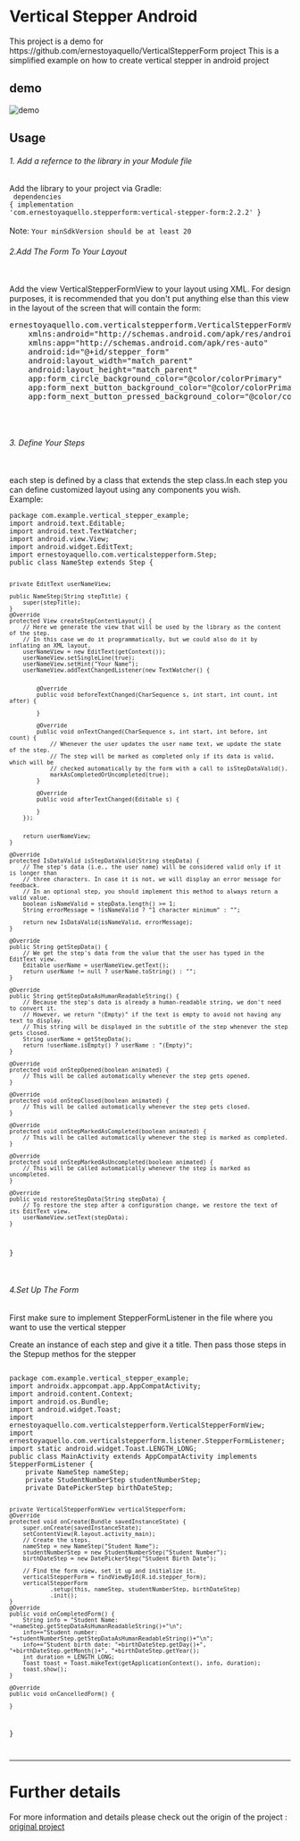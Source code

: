 <h1>Vertical Stepper Android</h1>
<p>This project is a demo for https://github.com/ernestoyaquello/VerticalStepperForm project
This is a simplified example on how to create vertical stepper in android project</p>
</hr>
<h2>demo</h2>
<img src="https://github.com/sojoud98/VerticalStepper/blob/master/demo.gif" alt="demo">

</hr>
<h2>Usage</h2>
<h6>1. Add a refernce to the library in your Module file</h6>

Add the library to your project via Gradle:
<br>
<code>
dependencies {
    implementation 'com.ernestoyaquello.stepperform:vertical-stepper-form:2.2.2'
}
</code>
<br>
<br>
 Note: <code>Your minSdkVersion should be at least 20</code>
 <br>
<h6>2.Add The Form To Your Layout</h6>
<br>
Add the view VerticalStepperFormView to your layout using XML. For design purposes, it is recommended that you don't put anything else than this view in the layout of the screen that will contain the form:
<br>
<pre>
ernestoyaquello.com.verticalstepperform.VerticalStepperFormView
    xmlns:android="http://schemas.android.com/apk/res/android"
    xmlns:app="http://schemas.android.com/apk/res-auto"
    android:id="@+id/stepper_form"
    android:layout_width="match_parent"
    android:layout_height="match_parent"
    app:form_circle_background_color="@color/colorPrimary"
    app:form_next_button_background_color="@color/colorPrimary"
    app:form_next_button_pressed_background_color="@color/colorPrimaryDark"/

</pre>

<br>
 <h6>3. Define Your Steps</h6>
 <br>each step is defined by a class that extends the step class.In each step you can define customized layout using any components you wish. <br>
Example:
<br>
<code>
package com.example.vertical_stepper_example;
import android.text.Editable;
import android.text.TextWatcher;
import android.view.View;
import android.widget.EditText;
import ernestoyaquello.com.verticalstepperform.Step;
public class NameStep extends Step<String> {

    private EditText userNameView;

    public NameStep(String stepTitle) {
        super(stepTitle);
    }
    @Override
    protected View createStepContentLayout() {
        // Here we generate the view that will be used by the library as the content of the step.
        // In this case we do it programmatically, but we could also do it by inflating an XML layout.
        userNameView = new EditText(getContext());
        userNameView.setSingleLine(true);
        userNameView.setHint("Your Name");
        userNameView.addTextChangedListener(new TextWatcher() {


            @Override
            public void beforeTextChanged(CharSequence s, int start, int count, int after) {

            }

            @Override
            public void onTextChanged(CharSequence s, int start, int before, int count) {
                // Whenever the user updates the user name text, we update the state of the step.
                // The step will be marked as completed only if its data is valid, which will be
                // checked automatically by the form with a call to isStepDataValid().
                markAsCompletedOrUncompleted(true);
            }

            @Override
            public void afterTextChanged(Editable s) {

            }
        });


        return userNameView;
    }

    @Override
    protected IsDataValid isStepDataValid(String stepData) {
        // The step's data (i.e., the user name) will be considered valid only if it is longer than
        // three characters. In case it is not, we will display an error message for feedback.
        // In an optional step, you should implement this method to always return a valid value.
        boolean isNameValid = stepData.length() >= 1;
        String errorMessage = !isNameValid ? "1 character minimum" : "";

        return new IsDataValid(isNameValid, errorMessage);
    }

    @Override
    public String getStepData() {
        // We get the step's data from the value that the user has typed in the EditText view.
        Editable userName = userNameView.getText();
        return userName != null ? userName.toString() : "";
    }

    @Override
    public String getStepDataAsHumanReadableString() {
        // Because the step's data is already a human-readable string, we don't need to convert it.
        // However, we return "(Empty)" if the text is empty to avoid not having any text to display.
        // This string will be displayed in the subtitle of the step whenever the step gets closed.
        String userName = getStepData();
        return !userName.isEmpty() ? userName : "(Empty)";
    }

    @Override
    protected void onStepOpened(boolean animated) {
        // This will be called automatically whenever the step gets opened.
    }

    @Override
    protected void onStepClosed(boolean animated) {
        // This will be called automatically whenever the step gets closed.
    }

    @Override
    protected void onStepMarkedAsCompleted(boolean animated) {
        // This will be called automatically whenever the step is marked as completed.
    }

    @Override
    protected void onStepMarkedAsUncompleted(boolean animated) {
        // This will be called automatically whenever the step is marked as uncompleted.
    }

    @Override
    public void restoreStepData(String stepData) {
        // To restore the step after a configuration change, we restore the text of its EditText view.
        userNameView.setText(stepData);
    }
}
</code>
 
<br>
<h6>4.Set Up The Form</h6>
<p>First make sure to implement StepperFormListener in the file where you want to use the vertical stepper</p>
<p>Create an instance of each step and give it a title. Then pass those steps in the Stepup methos for the stepper </p>
<code>
package com.example.vertical_stepper_example;
import androidx.appcompat.app.AppCompatActivity;
import android.content.Context;
import android.os.Bundle;
import android.widget.Toast;
import ernestoyaquello.com.verticalstepperform.VerticalStepperFormView;
import ernestoyaquello.com.verticalstepperform.listener.StepperFormListener;
import static android.widget.Toast.LENGTH_LONG;
public class MainActivity extends AppCompatActivity implements StepperFormListener {
    private NameStep nameStep;
    private StudentNumberStep studentNumberStep;
    private DatePickerStep birthDateStep;

    private VerticalStepperFormView verticalStepperForm;
    @Override
    protected void onCreate(Bundle savedInstanceState) {
        super.onCreate(savedInstanceState);
        setContentView(R.layout.activity_main);
        // Create the steps.
        nameStep = new NameStep("Student Name");
        studentNumberStep = new StudentNumberStep("Student Number");
        birthDateStep = new DatePickerStep("Student Birth Date");

        // Find the form view, set it up and initialize it.
        verticalStepperForm = findViewById(R.id.stepper_form);
        verticalStepperForm
                .setup(this, nameStep, studentNumberStep, birthDateStep)
                .init();
    }
    @Override
    public void onCompletedForm() {
        String info = "Student Name: "+nameStep.getStepDataAsHumanReadableString()+"\n";
        info+="Student number: "+studentNumberStep.getStepDataAsHumanReadableString()+"\n";
        info+="Student birth date: "+birthDateStep.getDay()+", "+birthDateStep.getMonth()+", "+birthDateStep.getYear();
        int duration = LENGTH_LONG;
        Toast toast = Toast.makeText(getApplicationContext(), info, duration);
        toast.show();
    }

    @Override
    public void onCancelledForm() {

    }
}

</code>

<hr>
<h1>Further details</h1>
For more information and details please check out the origin of the project :
<a href="https://github.com/ernestoyaquello/VerticalStepperForm/">original project</a>


